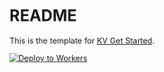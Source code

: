 # README

This is the template for [KV Get Started](https://developers.cloudflare.com/kv/get-started/).

[![Deploy to Workers](https://deploy.workers.cloudflare.com/button)](https://deploy.workers.cloudflare.com/?url=https://github.com/cloudflare/docs-examples/tree/main/kv/kv-get-started)

<!-- $ns = "d9e47617a5a540cdb907014940e609e0"
Get-ChildItem -Path "./public" -File | ForEach-Object {
  $key = $_.Name
  $path = $_.FullName
  Write-Host "Uploading $key from $path"
  npx wrangler kv key put "$key" --namespace-id="$ns" --path="$path" --remote
} -->